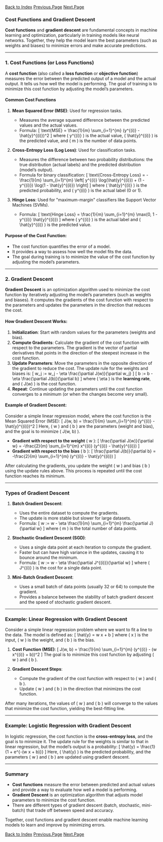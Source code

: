 [Back to Index](./index.md)  [Previous.Page](./Page-4_MutuallyExclusiveClasses.md)  [Next.Page](./Page-6_Backpropagation.md)

### Cost Functions and Gradient Descent

**Cost functions** and **gradient descent** are fundamental concepts in machine learning and optimization, particularly in training models like neural networks. Together, they help the model learn the best parameters (such as weights and biases) to minimize errors and make accurate predictions.

---

### 1. **Cost Functions** (or Loss Functions)

A **cost function** (also called a **loss function** or **objective function**) measures the error between the predicted output of a model and the actual output. It tells us how well the model is performing. The goal of training is to minimize this cost function by adjusting the model’s parameters.

#### Common Cost Functions

1. **Mean Squared Error (MSE)**: Used for regression tasks.
   - Measures the average squared difference between the predicted values and the actual values.
   - Formula:
     \[
     \text{MSE} = \frac{1}{m} \sum_{i=1}^{m} (y^{(i)} - \hat{y}^{(i)})^2
     \]
     where \( y^{(i)} \) is the actual value, \( \hat{y}^{(i)} \) is the predicted value, and \( m \) is the number of data points.

2. **Cross-Entropy Loss (Log Loss)**: Used for classification tasks.
   - Measures the difference between two probability distributions: the true distribution (actual labels) and the predicted distribution (model’s output).
   - Formula for binary classification:
     \[
     \text{Cross-Entropy Loss} = -\frac{1}{m} \sum_{i=1}^{m} \left[ y^{(i)} \log(\hat{y}^{(i)}) + (1 - y^{(i)}) \log(1 - \hat{y}^{(i)}) \right]
     \]
     where \( \hat{y}^{(i)} \) is the predicted probability, and \( y^{(i)} \) is the actual label (0 or 1).

3. **Hinge Loss**: Used for "maximum-margin" classifiers like Support Vector Machines (SVMs).
   - Formula:
     \[
     \text{Hinge Loss} = \frac{1}{m} \sum_{i=1}^{m} \max(0, 1 - y^{(i)} \hat{y}^{(i)})
     \]
     where \( y^{(i)} \) is the actual label and \( \hat{y}^{(i)} \) is the predicted value.

#### Purpose of the Cost Function:
- The cost function quantifies the error of a model.
- It provides a way to assess how well the model fits the data.
- The goal during training is to minimize the value of the cost function by adjusting the model’s parameters.

---

### 2. **Gradient Descent**

**Gradient Descent** is an optimization algorithm used to minimize the cost function by iteratively adjusting the model’s parameters (such as weights and biases). It computes the gradients of the cost function with respect to the parameters and updates the parameters in the direction that reduces the cost.

#### How Gradient Descent Works:

1. **Initialization**: Start with random values for the parameters (weights and bias).
2. **Compute Gradients**: Calculate the gradient of the cost function with respect to the parameters. The gradient is the vector of partial derivatives that points in the direction of the steepest increase in the cost function.
3. **Update Parameters**: Move the parameters in the opposite direction of the gradient to reduce the cost. The update rule for the weights and biases is:
   \[
   w_j := w_j - \eta \frac{\partial J(w)}{\partial w_j}
   \]
   \[
   b := b - \eta \frac{\partial J(b)}{\partial b}
   \]
   where \( \eta \) is the **learning rate**, and \( J(w) \) is the cost function.
4. **Repeat**: Continue updating the parameters until the cost function converges to a minimum (or when the changes become very small).

#### Example of Gradient Descent:

Consider a simple linear regression model, where the cost function is the Mean Squared Error (MSE):
\[
J(w, b) = \frac{1}{m} \sum_{i=1}^{m} (y^{(i)} - \hat{y}^{(i)})^2
\]
Here, \( w \) and \( b \) are the parameters (weight and bias), and the goal is to minimize \( J(w, b) \).

- **Gradient with respect to the weight** \( w \):
  \[
  \frac{\partial J(w)}{\partial w} = -\frac{2}{m} \sum_{i=1}^{m} x^{(i)} (y^{(i)} - \hat{y}^{(i)})
  \]
- **Gradient with respect to the bias** \( b \):
  \[
  \frac{\partial J(b)}{\partial b} = -\frac{2}{m} \sum_{i=1}^{m} (y^{(i)} - \hat{y}^{(i)})
  \]

After calculating the gradients, you update the weight \( w \) and bias \( b \) using the update rules above. This process is repeated until the cost function reaches its minimum.

---

### Types of Gradient Descent

1. **Batch Gradient Descent**:
   - Uses the entire dataset to compute the gradients.
   - The update is more stable but slower for large datasets.
   - Formula:
     \[
     w := w - \eta \frac{1}{m} \sum_{i=1}^{m} \frac{\partial J}{\partial w}
     \]
     where \( m \) is the total number of data points.

2. **Stochastic Gradient Descent (SGD)**:
   - Uses a single data point at each iteration to compute the gradient.
   - Faster but can have high variance in the updates, causing it to bounce around the minimum.
   - Formula:
     \[
     w := w - \eta \frac{\partial J^{(i)}}{\partial w}
     \]
     where \( J^{(i)} \) is the cost for a single data point.

3. **Mini-Batch Gradient Descent**:
   - Uses a small batch of data points (usually 32 or 64) to compute the gradient.
   - Provides a balance between the stability of batch gradient descent and the speed of stochastic gradient descent.

---

### Example: Linear Regression with Gradient Descent

Consider a simple linear regression problem where we want to fit a line to the data. The model is defined as:
\[
\hat{y} = w x + b
\]
where \( x \) is the input, \( w \) is the weight, and \( b \) is the bias.

1. **Cost Function (MSE)**:
   \[
   J(w, b) = \frac{1}{m} \sum_{i=1}^{m} (y^{(i)} - (w x^{(i)} + b))^2
   \]
   The goal is to minimize this cost function by adjusting \( w \) and \( b \).

2. **Gradient Descent Steps**:
   - Compute the gradient of the cost function with respect to \( w \) and \( b \).
   - Update \( w \) and \( b \) in the direction that minimizes the cost function.

After many iterations, the values of \( w \) and \( b \) will converge to the values that minimize the cost function, yielding the best-fitting line.

---

### Example: Logistic Regression with Gradient Descent

In logistic regression, the cost function is the **cross-entropy loss**, and the goal is to minimize it. The update rule for the weights is similar to that in linear regression, but the model’s output is a probability:
\[
\hat{y} = \frac{1}{1 + e^{-(w x + b)}}
\]
Here, \( \hat{y} \) is the predicted probability, and the parameters \( w \) and \( b \) are updated using gradient descent.

---

### Summary
- **Cost functions** measure the error between predicted and actual values and provide a way to evaluate how well a model is performing.
- **Gradient Descent** is an optimization algorithm that adjusts model parameters to minimize the cost function.
- There are different types of gradient descent (batch, stochastic, mini-batch) that trade off between speed and accuracy.

Together, cost functions and gradient descent enable machine learning models to learn and improve by minimizing errors.

[Back to Index](./index.md)  [Previous.Page](./Page-4_MutuallyExclusiveClasses.md)  [Next.Page](./Page-6_Backpropagation.md)
